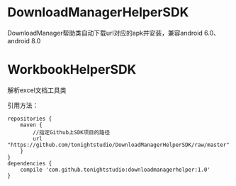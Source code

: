 # DownloadManagerHelperSDK
DownloadManager帮助类自动下载url对应的apk并安装，兼容android 6.0、android 8.0

# WorkbookHelperSDK
解析excel文档工具类

引用方法：

    repositories {
        maven {
            //指定Github上SDK项目的路径
            url "https://github.com/tonightstudio/DownloadManagerHelperSDK/raw/master"
        }
    }
    dependencies {
        compile 'com.github.tonightstudio:downloadmanagerhelper:1.0'
    }
    
